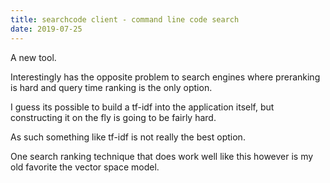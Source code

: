 ```yaml
---
title: searchcode client - command line code search
date: 2019-07-25
---
```


A new tool.

Interestingly has the opposite problem to search engines where preranking is hard and query time ranking is the only option.

I guess its possible to build a tf-idf into the application itself, but constructing it on the fly is going to be fairly hard.

As such something like tf-idf is not really the best option.

One search ranking technique that does work well like this however is my old favorite the vector space model.